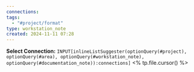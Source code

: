 ```yaml
---
connections: 
tags:
  - "#project/format"
type: workstation_note
created: 2024-11-11 07:28
---
```

**Select Connection:** `INPUT[inlineListSuggester(optionQuery(#project), optionQuery(#area), optionQuery(#workstation_note), optionQuery(#documentation_note)):connections]` 
<% tp.file.cursor() %>